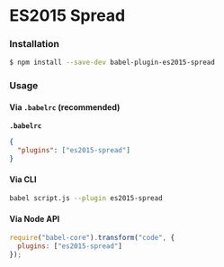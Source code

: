 # ES2015 Spread

### Installation

```sh
$ npm install --save-dev babel-plugin-es2015-spread
```

### Usage

#### Via `.babelrc` (recommended)

**`.babelrc`**

```json
{
  "plugins": ["es2015-spread"]
}
```

#### Via CLI

```sh
babel script.js --plugin es2015-spread
```

#### Via Node API

```js
require("babel-core").transform("code", {
  plugins: ["es2015-spread"]
});
```

